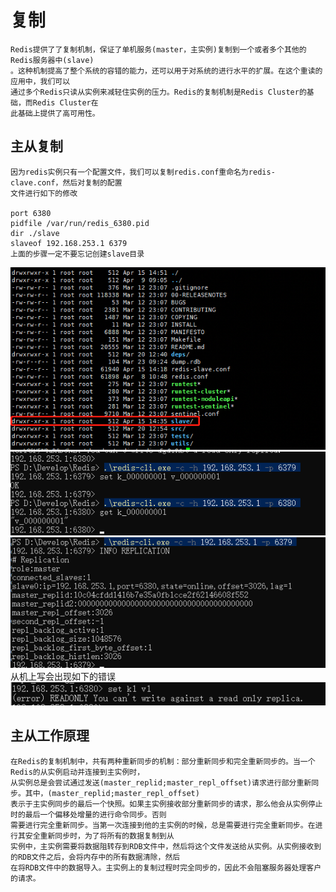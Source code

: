 # 复制

```text
Redis提供了了复制机制，保证了单机服务(master，主实例)复制到一个或者多个其他的Redis服务器中(slave)
。这种机制提高了整个系统的容错的能力，还可以用于对系统的进行水平的扩展。在这个重读的应用中，我们可以
通过多个Redis只读从实例来减轻住实例的压力。Redis的复制机制是Redis Cluster的基础，而Redis Cluster在
此基础上提供了高可用性。

```

## 主从复制 ##

```text
因为redis实例只有一个配置文件，我们可以复制redis.conf重命名为redis-clave.conf，然后对复制的配置
文件进行如下的修改

port 6380
pidfile /var/run/redis_6380.pid
dir ./slave
slaveof 192.168.253.1 6379
上面的步骤一定不要忘记创建slave目录
```
![redis服务的目录结构](images/redis-server-directory.png)
![redis主从目录复制](images/redis-client-master-slave.png)
![redis主从信息查看](images/redis-client-info.png)
从机上写会出现如下的错误
![redis从机写](images/redis-replica-write.png)


## 主从工作原理 ##

```text
在Redis的复制机制中，共有两种重新同步的机制：部分重新同步和完全重新同步的。当一个Redis的从实例启动并连接到主实例时，
从实例总是会尝试通过发送(master_replid;master_repl_offset)请求进行部分重新同步。其中，(master_replid;master_repl_offset)
表示于主实例同步的最后一个快照。如果主实例接收部分重新同步的请求，那么他会从实例停止时的最后一个偏移处增量的进行命令同步。否则
需要进行完全重新同步。当第一次连接到他的主实例的时候，总是需要进行完全重新同步。在进行其安全重新同步时，为了将所有的数据复制到从
实例中，主实例需要将数据阻转存到RDB文件中，然后将这个文件发送给从实例。从实例接收到的RDB文件之后，会将内存中的所有数据清除，然后
在将RDB文件中的数据导入。主实例上的复制过程时完全同步的，因此不会阻塞服务器处理客户的请求。
```



















